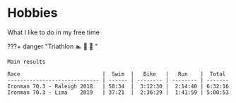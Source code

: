 # Hobbies

What I like to do in my free time

???+ danger "Triathlon   🏊‍ 🚴‍ 🏃 ‍"
    
    Main results 

    Race                          |  Swim  |   Bike   |   Run    |  Total
    ----------------------------- | ------ | -------- | -------- | -------
    Ironman 70.3 - Raleigh 2018   | 58:34  |  3:12:30 |  2:14:40 | 6:32:16
    Ironman 70.3 - Lima    2019   | 37:21  |  2:36:29 |  1:41:59 | 5:00:53